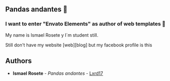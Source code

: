 ## Pandas andantes 🐼
### I want to enter "Envato Elements" as author of web templates 🤞

My name is Ismael Rosete y I´m student still.

Still don't have my website [web][blog] but my facebook profile is this

[Ismael Rxssette]: https://www.facebook.com/ismael.rossett

## Authors

* **Ismael Rosete** - *Pandas andantes* - [Lxrd17](https://github.com/Lxrd17)
<p><img src="cover.png" style="width=100%></p>
